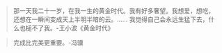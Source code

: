 >那一天我二十一岁，在我一生的黄金时代。我有好多奢望。我想爱，想吃，还想在一瞬间变成天上半明半暗的云。...... 我觉得自己会永远生猛下去，什么也槌不了我。-王小波《黄金时代》

>完成比完美更重要。-冯骥
